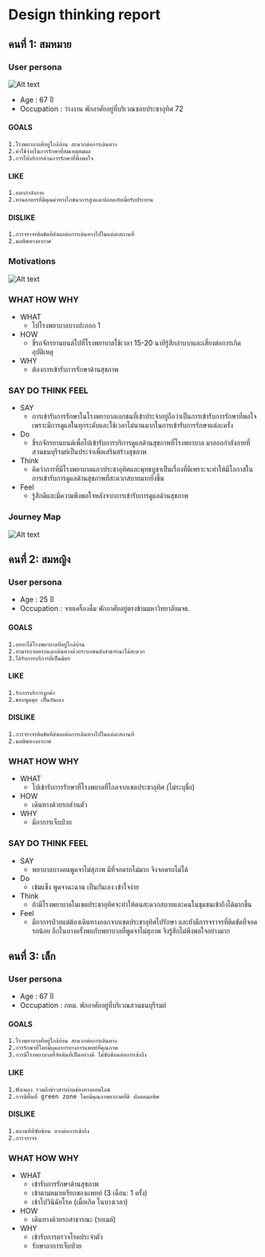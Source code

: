 # Design thinking report
## คนที่ 1: สมหมาย 
###  User persona
![Alt text](https://github.com/siravijbb/INT100-G1-05/blob/30de2a583a88e77e286399efcbf26d7a28cc7ef8/images/personal-1/profile-1.png)
* Age : 67 ปี
* Occupation : ว่างงาน พักอาศัยอยู่ที่บริเวณซอยประชาอุทิศ 72
#### GOALS
    1.โรงพยาบาลที่อยู่ใกล้บ้าน สะดวกต่อการเดินทาง
    2.ค่าใช้จ่ายในการรักษาที่สมเหตุสมผล
    3.การให้บริการด้านการรักษาที่พึงพอใจ
#### LIKE
    1.ออกกำลังกาย 
    2.ทานอาหารที่มีคุณค่าทางโภชนาการสูงและปลอดภัยเมื่อรับประทาน
#### DISLIKE
    1.การจราจรติดขัดที่ส่งผลต่อการเดินทางไปในแต่ละสถานที่
    2.มลพิษทางอากาศ
### Motivations
![Alt text](https://github.com/siravijbb/INT100-G1-05/blob/30de2a583a88e77e286399efcbf26d7a28cc7ef8/images/personal-1/Motivations-สมหมาย.png)
### WHAT HOW WHY
* WHAT
  * ไปโรงพยาบาลบางปะกอก 1
* HOW
  * ขี่รถจักรยานยนต์ไปที่โรงพยาบาลใช้เวลา 15-20 นาทีรู้สึกลำบากและเสี่ยงต่อการเกิดอุบัติเหตุ
* WHY
  * ต้องการเข้ารับการรักษาด้านสุขภาพ
 
### SAY DO THINK FEEL
* SAY
  * การเข้ารับการรักษาในโรงพยาบาลเอกชนที่เข้าประจำอยู่ถือว่าเป็นการเข้ารับการรักษาที่พอใจเพราะมีการดูแลในทุกระดับและใช้เวลาไม่นานมากในการเข้ารับการรักษาแต่ละครั้ง
* Do
  * ขี่รถจักรยานยนต์เพื่อไปเข้ารับการบริการดูแลด้านสุขภาพที่โรงพยาบาล มาออกกำลังกายที่สวนธนบุรีรมย์เป็นประจำเพื่อเสริมสร้างสุขภาพ
* Think
  * คิดว่าการที่มีโรงพยาบาลแถวประชาอุทิศและพุทธบูชาเป็นเรื่องที่ดีเพราะจะทำให้มีโอกาสในการเข้ารับการดูแลด้านสุขภาพที่สะดวกสบายมากยิ่งขึ้น
* Feel
  * รู้สึกดีและมีความพึงพอใจหลังจากการเข้ารับการดูแลด้านสุขภาพ
### Journey Map
![Alt text](https://github.com/siravijbb/INT100-G1-05/blob/30de2a583a88e77e286399efcbf26d7a28cc7ef8/images/personal-1/Journey-Map-1.png)
   
## คนที่ 2: สมหญิง 
###  User persona
* Age : 25 ปี
* Occupation : จายเครื่องดื่ม พักอาศัยอยู่ตรงข้ามมหาวิทยาลัยมจธ.
#### GOALS
    1.อยากได้โรงพยาบาลที่อยู่ใกล้บ้าน
    2.สามารถจอดรถและเดินทางด้วยระบบขนส่งสาธารณะได้สะดวก
    3.ได้รับการบริการที่เป็นมิตร
#### LIKE
    1.รักการบริการลูกค้า
    2.ชอบพูดคุย เป็นกันเอง
#### DISLIKE
    1.การจราจรติดขัดที่ส่งผลต่อการเดินทางไปในแต่ละสถานที่
    2.มลพิษทางอากาศ

### WHAT HOW WHY
* WHAT
  * ไปเข้ารับการรักษาที่โรงพยาลที่ไกลจากเขตประชาอุทิศ (ไม่ระบุชื่อ)
* HOW
  * เดินทางด้วยรถส่วนตัว
* WHY
  * มีอาการเจ็บป่วย
 
### SAY DO THINK FEEL
* SAY
  * พยาบาลบางคนพูดจาไม่สุภาพ มีที่จอดรถไม่มาก จึงจอดรถไม่ได้
* Do
  * เข้มแข็ง พูดจาฉะฉาน เป็นกันเอง เข้าใจง่าย
* Think
  * ถ้ามีโรงพยาบาลในเขตประชาอุทิศจะทำให้ตนสะดวกสบายและคนในชุมชนเข้าถึงได้มากขึ้น
* Feel
  * มีอาการป่วยแต่ต้องเดินทางออกจากเขตประชาอุทิศไปรักษา และยังมีการจราจรที่ติดขัดที่จอดรถน้อย อีกในบางครั้งพบกับพยาบาลที่พูดจาไม่สุภาพ จึงรู้สึกไม่พึงพอใจอย่างมาก

## คนที่ 3: เล็ก 
###  User persona
* Age : 67 ปี
* Occupation : กทม. พักอาศัยอยู่ที่บริเวณสวนธนบุรีรมย์
#### GOALS
    1.โรงพยาบาลที่อยู่ใกล้บ้าน สะดวกต่อการเดินทาง
    2.การรักษาที่โดยมีบุคลากรทางการแพทย์ที่คุณภาพ
    3.การมีโรงพยาบาลที่จัดพ้นที่เป็นอย่างดี ไม่ซับซ้อนต่อการเข้าถึง
#### LIKE
    1.ฟังเพลง รวมถึงข่าวสารผ่านช่องทางออนไลน์ 
    2.การมีพื้นที่ green zone โดยมีคุณภาพอากาศที่ดี ปลอดมลพิษ
#### DISLIKE
    1.สถานที่ที่ซับซ้อน ยากต่อการเข้าถึง
    2.การจราจร

### WHAT HOW WHY
* WHAT
  * เข้ารับการรักษาด้านสุขภาพ
  * เข้าตามหมายเรียกของเเพทย์ (3 เดือน: 1 ครั้ง)
  * เข้าไปวินิฉัยโรค (เมื่อเกิด ในบางเวลา)
* HOW
  * เดินทางด้วยรถสาธารณะ (รถเมล์)
* WHY
  * เข้ารับการตรวจโรคประจำตัว
  * รักษาอาการเจ็บป่วย
